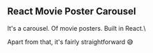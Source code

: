 ## React Movie Poster Carousel

It's a carousel. Of movie posters. Built in React.\

Apart from that, it's fairly straightforward 😅
